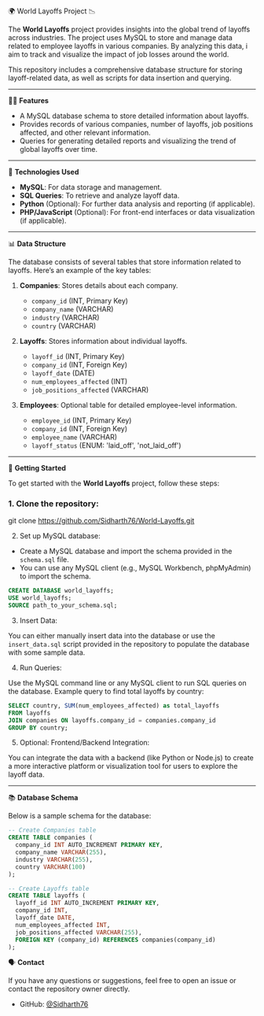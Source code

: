 

🌍 World Layoffs Project 📉

The **World Layoffs** project provides insights into the global trend of layoffs across industries. The project uses MySQL to store and manage data related to employee layoffs in various companies. By analyzing this data, i aim to track and visualize the impact of job losses around the world.

This repository includes a comprehensive database structure for storing layoff-related data, as well as scripts for data insertion and querying.

---

🧑‍💻 **Features**
- A MySQL database schema to store detailed information about layoffs.
- Provides records of various companies, number of layoffs, job positions affected, and other relevant information.
- Queries for generating detailed reports and visualizing the trend of global layoffs over time.

---

🔧 **Technologies Used**
- **MySQL**: For data storage and management.
- **SQL Queries**: To retrieve and analyze layoff data.
- **Python** (Optional): For further data analysis and reporting (if applicable).
- **PHP/JavaScript** (Optional): For front-end interfaces or data visualization (if applicable).

---

📊 **Data Structure**

The database consists of several tables that store information related to layoffs. Here’s an example of the key tables:

1. **Companies**: Stores details about each company.
    - `company_id` (INT, Primary Key)
    - `company_name` (VARCHAR)
    - `industry` (VARCHAR)
    - `country` (VARCHAR)

2. **Layoffs**: Stores information about individual layoffs.
    - `layoff_id` (INT, Primary Key)
    - `company_id` (INT, Foreign Key)
    - `layoff_date` (DATE)
    - `num_employees_affected` (INT)
    - `job_positions_affected` (VARCHAR)

3. **Employees**: Optional table for detailed employee-level information.
    - `employee_id` (INT, Primary Key)
    - `company_id` (INT, Foreign Key)
    - `employee_name` (VARCHAR)
    - `layoff_status` (ENUM: 'laid_off', 'not_laid_off')

---

🚀 **Getting Started**

To get started with the **World Layoffs** project, follow these steps:

### 1. Clone the repository:


git clone https://github.com/Sidharth76/World-Layoffs.git


2. Set up MySQL database:

- Create a MySQL database and import the schema provided in the `schema.sql` file.
- You can use any MySQL client (e.g., MySQL Workbench, phpMyAdmin) to import the schema.
  
```sql
CREATE DATABASE world_layoffs;
USE world_layoffs;
SOURCE path_to_your_schema.sql;
```

3. Insert Data:

You can either manually insert data into the database or use the `insert_data.sql` script provided in the repository to populate the database with some sample data.

4. Run Queries:

Use the MySQL command line or any MySQL client to run SQL queries on the database. Example query to find total layoffs by country:

```sql
SELECT country, SUM(num_employees_affected) as total_layoffs
FROM layoffs
JOIN companies ON layoffs.company_id = companies.company_id
GROUP BY country;
```

5. Optional: Frontend/Backend Integration:

You can integrate the data with a backend (like Python or Node.js) to create a more interactive platform or visualization tool for users to explore the layoff data.

---

📚 **Database Schema**

Below is a sample schema for the database:

```sql
-- Create Companies table
CREATE TABLE companies (
  company_id INT AUTO_INCREMENT PRIMARY KEY,
  company_name VARCHAR(255),
  industry VARCHAR(255),
  country VARCHAR(100)
);

-- Create Layoffs table
CREATE TABLE layoffs (
  layoff_id INT AUTO_INCREMENT PRIMARY KEY,
  company_id INT,
  layoff_date DATE,
  num_employees_affected INT,
  job_positions_affected VARCHAR(255),
  FOREIGN KEY (company_id) REFERENCES companies(company_id)
);
```



🗣️ **Contact**

If you have any questions or suggestions, feel free to open an issue or contact the repository owner directly.

- GitHub: [@Sidharth76](https://github.com/sidharth76)
```
